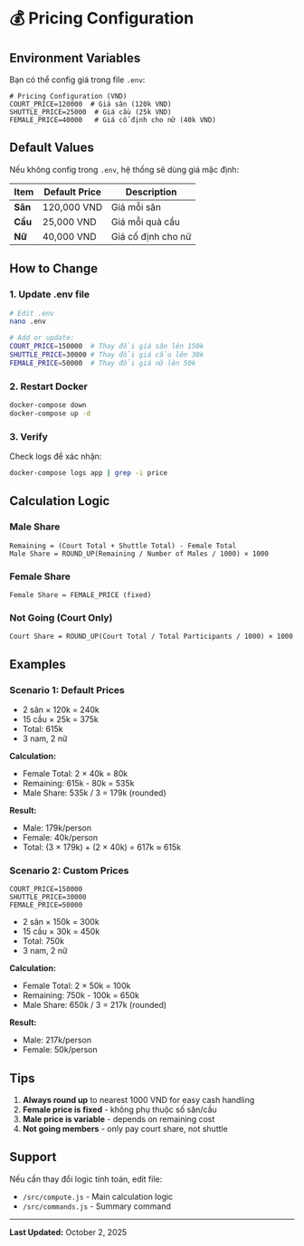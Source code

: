 # 💰 Pricing Configuration

## Environment Variables

Bạn có thể config giá trong file `.env`:

```env
# Pricing Configuration (VND)
COURT_PRICE=120000  # Giá sân (120k VND)
SHUTTLE_PRICE=25000  # Giá cầu (25k VND)
FEMALE_PRICE=40000   # Giá cố định cho nữ (40k VND)
```

## Default Values

Nếu không config trong `.env`, hệ thống sẽ dùng giá mặc định:

| Item | Default Price | Description |
|------|--------------|-------------|
| **Sân** | 120,000 VND | Giá mỗi sân |
| **Cầu** | 25,000 VND | Giá mỗi quả cầu |
| **Nữ** | 40,000 VND | Giá cố định cho nữ |

## How to Change

### 1. Update .env file

```bash
# Edit .env
nano .env

# Add or update:
COURT_PRICE=150000  # Thay đổi giá sân lên 150k
SHUTTLE_PRICE=30000 # Thay đổi giá cầu lên 30k
FEMALE_PRICE=50000  # Thay đổi giá nữ lên 50k
```

### 2. Restart Docker

```bash
docker-compose down
docker-compose up -d
```

### 3. Verify

Check logs để xác nhận:

```bash
docker-compose logs app | grep -i price
```

## Calculation Logic

### Male Share
```
Remaining = (Court Total + Shuttle Total) - Female Total
Male Share = ROUND_UP(Remaining / Number of Males / 1000) × 1000
```

### Female Share
```
Female Share = FEMALE_PRICE (fixed)
```

### Not Going (Court Only)
```
Court Share = ROUND_UP(Court Total / Total Participants / 1000) × 1000
```

## Examples

### Scenario 1: Default Prices
- 2 sân × 120k = 240k
- 15 cầu × 25k = 375k
- Total: 615k
- 3 nam, 2 nữ

**Calculation:**
- Female Total: 2 × 40k = 80k
- Remaining: 615k - 80k = 535k
- Male Share: 535k / 3 = 179k (rounded)

**Result:**
- Male: 179k/person
- Female: 40k/person
- Total: (3 × 179k) + (2 × 40k) = 617k ≈ 615k

### Scenario 2: Custom Prices
```env
COURT_PRICE=150000
SHUTTLE_PRICE=30000
FEMALE_PRICE=50000
```

- 2 sân × 150k = 300k
- 15 cầu × 30k = 450k
- Total: 750k
- 3 nam, 2 nữ

**Calculation:**
- Female Total: 2 × 50k = 100k
- Remaining: 750k - 100k = 650k
- Male Share: 650k / 3 = 217k (rounded)

**Result:**
- Male: 217k/person
- Female: 50k/person

## Tips

1. **Always round up** to nearest 1000 VND for easy cash handling
2. **Female price is fixed** - không phụ thuộc số sân/cầu
3. **Male price is variable** - depends on remaining cost
4. **Not going members** - only pay court share, not shuttle

## Support

Nếu cần thay đổi logic tính toán, edit file:
- `/src/compute.js` - Main calculation logic
- `/src/commands.js` - Summary command

---

**Last Updated:** October 2, 2025

